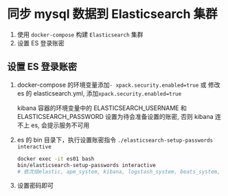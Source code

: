 # 同步 mysql 数据到 Elasticsearch 集群

1. 使用 `docker-compose` 构建 `Elasticsearch` 集群
2. 设置 ES 登录账密

## 设置 ES 登录账密

1. docker-compose 的环境变量添加`- xpack.security.enabled=true` 或 修改 es 的 elasticsearch.yml, 添加`xpack.security.enabled=true`

   kibana 容器的环境变量中的 ELASTICSEARCH_USERNAME 和 ELASTICSEARCH_PASSWORD 设置为待会准备设置的账密, 否则 kibana 连不上 es, 会提示服务不可用

2. es 的 bin 目录下，执行设置账密指令 `./elasticsearch-setup-passwords interactive`

   ```bash
   docker exec -it es01 bash
   bin/elasticsearch-setup-passwords interactive
   # 依次给elastic, apm_system, kibana, logstash_system, beats_system, remote_monitoring_user设置登录密码, 这里设置的密码为es_elastic
   ```

3. 设置密码即可
